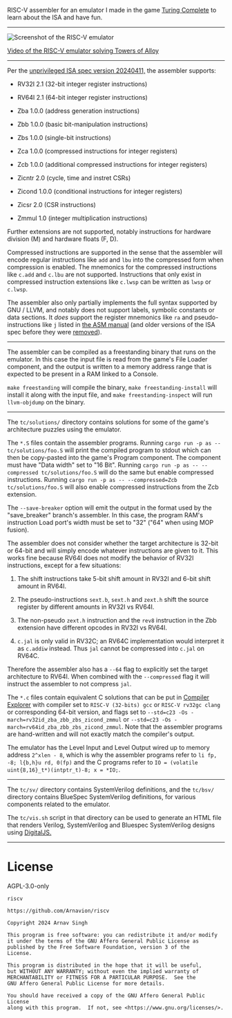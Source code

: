 RISC-V assembler for an emulator I made in the game [Turing Complete](https://store.steampowered.com/app/1444480/Turing_Complete/) to learn about the ISA and have fun.

---

![Screenshot of the RISC-V emulator](https://www.arnavion.dev/img/tc-riscv.png)

[Video of the RISC-V emulator solving Towers of Alloy](https://www.arnavion.dev/img/tc-riscv-tower-of-alloy.mp4)

---

Per the [unprivileged ISA spec version 20240411,](https://github.com/riscv/riscv-isa-manual/releases/tag/20240411) the assembler supports:

- RV32I 2.1 (32-bit integer register instructions)

- RV64I 2.1 (64-bit integer register instructions)

- Zba 1.0.0 (address generation instructions)

- Zbb 1.0.0 (basic bit-manipulation instructions)

- Zbs 1.0.0 (single-bit instructions)

- Zca 1.0.0 (compressed instructions for integer registers)

- Zcb 1.0.0 (additional compressed instructions for integer registers)

- Zicntr 2.0 (cycle, time and instret CSRs)

- Zicond 1.0.0 (conditional instructions for integer registers)

- Zicsr 2.0 (CSR instructions)

- Zmmul 1.0 (integer multiplication instructions)

Further extensions are not supported, notably instructions for hardware division (M) and hardware floats (F, D).

Compressed instructions are supported in the sense that the assembler will encode regular instructions like `add` and `lbu` into the compressed form when compression is enabled. The mnemonics for the compressed instructions like `c.add` and `c.lbu` are not supported. Instructions that only exist in compressed instruction extensions like `c.lwsp` can be written as `lwsp` or `c.lwsp`.

The assembler also only partially implements the full syntax supported by GNU / LLVM, and notably does not support labels, symbolic constants or data sections. It *does* support the register mnemonics like `ra` and pseudo-instructions like `j` listed in [the ASM manual](https://github.com/riscv-non-isa/riscv-asm-manual/blob/ad0de8c004e29c9a7ac33cfd054f4d4f9392f2fb/src/asm-manual.adoc) (and older versions of the ISA spec before they were [removed](https://github.com/riscv/riscv-isa-manual/issues/1470)).

---

The assembler can be compiled as a freestanding binary that runs on the emulator. In this case the input file is read from the game's File Loader component, and the output is written to a memory address range that is expected to be present in a RAM linked to a Console.

`make freestanding` will compile the binary, `make freestanding-install` will install it along with the input file, and `make freestanding-inspect` will run `llvm-objdump` on the binary.

---

The `tc/solutions/` directory contains solutions for some of the game's architecture puzzles using the emulator.

The `*.S` files contain the assembler programs. Running `cargo run -p as -- tc/solutions/foo.S` will print the compiled program to stdout which can then be copy-pasted into the game's Program component. The component must have "Data width" set to "16 Bit". Running `cargo run -p as -- --compressed tc/solutions/foo.S` will do the same but enable compressed instructions. Running `cargo run -p as -- --compressed=Zcb tc/solutions/foo.S` will also enable compressed instructions from the Zcb extension.

The `--save-breaker` option will emit the output in the format used by the "save_breaker" branch's assembler. In this case, the program RAM's instruction Load port's width must be set to "32" ("64" when using MOP fusion).

The assembler does not consider whether the target architecture is 32-bit or 64-bit and will simply encode whatever instructions are given to it. This works fine because RV64I does not modify the behavior of RV32I instructions, except for a few situations:

1. The shift instructions take 5-bit shift amount in RV32I and 6-bit shift amount in RV64I.

2. The pseudo-instructions `sext.b`, `sext.h` and `zext.h` shift the source register by different amounts in RV32I vs RV64I.

3. The non-pseudo `zext.h` instruction and the `rev8` instruction in the Zbb extension have different opcodes in RV32I vs RV64I.

4. `c.jal` is only valid in RV32C; an RV64C implementation would interpret it as `c.addiw` instead. Thus `jal` cannot be compressed into `c.jal` on RV64C.

Therefore the assembler also has a `--64` flag to explicitly set the target architecture to RV64I. When combined with the `--compressed` flag it will instruct the assembler to not compress `jal`.

The `*.c` files contain equivalent C solutions that can be put in [Compiler Explorer](https://gcc.godbolt.org/) with compiler set to `RISC-V (32-bits) gcc` or `RISC-V rv32gc clang` or corresponding 64-bit version, and flags set to `--std=c23 -Os -march=rv32id_zba_zbb_zbs_zicond_zmmul` or `--std=c23 -Os -march=rv64id_zba_zbb_zbs_zicond_zmmul`. Note that the assembler programs are hand-written and will not exactly match the compiler's output.

The emulator has the Level Input and Level Output wired up to memory address `2^xlen - 8`, which is why the assembler programs refer to `li fp, -8; l{b,h}u rd, 0(fp)` and the C programs refer to `IO = (volatile uint{8,16}_t*)(intptr_t)-8; x = *IO;`.

---

The `tc/sv/` directory contains SystemVerilog definitions, and the `tc/bsv/` directory contains BlueSpec SystemVerilog definitions, for various components related to the emulator.

The `tc/vis.sh` script in that directory can be used to generate an HTML file that renders Verilog, SystemVerilog and Bluespec SystemVerilog designs using [DigitalJS.](https://github.com/tilk/digitaljs)

---

# License

AGPL-3.0-only

```
riscv

https://github.com/Arnavion/riscv

Copyright 2024 Arnav Singh

This program is free software: you can redistribute it and/or modify
it under the terms of the GNU Affero General Public License as
published by the Free Software Foundation, version 3 of the
License.

This program is distributed in the hope that it will be useful,
but WITHOUT ANY WARRANTY; without even the implied warranty of
MERCHANTABILITY or FITNESS FOR A PARTICULAR PURPOSE.  See the
GNU Affero General Public License for more details.

You should have received a copy of the GNU Affero General Public License
along with this program.  If not, see <https://www.gnu.org/licenses/>.
```
